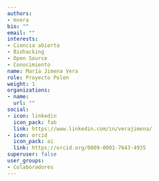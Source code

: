 ```yaml
---
authors:
- mvera
bio: ""
email: ""
interests:
- Ciencia abierta
- Biohacking
- Open Source
- Conocimiento
name: María Jimena Vera
role: Proyecto Polen
weight: 1
organizations:
- name: 
  url: ""
social:
- icon: linkedin
  icon_pack: fab
  link: https://www.linkedin.com/in/verajimena/
- icon: orcid
  icon_pack: ai
  link: https://orcid.org/0009-0001-7643-4935
superuser: false
user_groups:
- Colaboradores
---
```

